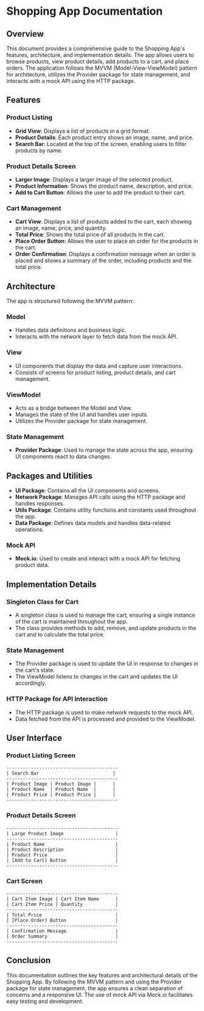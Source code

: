 # Shopping App Documentation

## Overview
This document provides a comprehensive guide to the Shopping App's features, architecture, and implementation details. The app allows users to browse products, view product details, add products to a cart, and place orders. The application follows the MVVM (Model-View-ViewModel) pattern for architecture, utilizes the Provider package for state management, and interacts with a mock API using the HTTP package.

## Features
### Product Listing
- **Grid View**: Displays a list of products in a grid format.
- **Product Details**: Each product entry shows an image, name, and price.
- **Search Bar**: Located at the top of the screen, enabling users to filter products by name.

### Product Details Screen
- **Larger Image**: Displays a larger image of the selected product.
- **Product Information**: Shows the product name, description, and price.
- **Add to Cart Button**: Allows the user to add the product to their cart.

### Cart Management
- **Cart View**: Displays a list of products added to the cart, each showing an image, name, price, and quantity.
- **Total Price**: Shows the total price of all products in the cart.
- **Place Order Button**: Allows the user to place an order for the products in the cart.
- **Order Confirmation**: Displays a confirmation message when an order is placed and shows a summary of the order, including products and the total price.

## Architecture
The app is structured following the MVVM pattern:

### Model
- Handles data definitions and business logic.
- Interacts with the network layer to fetch data from the mock API.

### View
- UI components that display the data and capture user interactions.
- Consists of screens for product listing, product details, and cart management.

### ViewModel
- Acts as a bridge between the Model and View.
- Manages the state of the UI and handles user inputs.
- Utilizes the Provider package for state management.

### State Management
- **Provider Package**: Used to manage the state across the app, ensuring UI components react to data changes.

## Packages and Utilities
- **UI Package**: Contains all the UI components and screens.
- **Network Package**: Manages API calls using the HTTP package and handles responses.
- **Utils Package**: Contains utility functions and constants used throughout the app.
- **Data Package**: Defines data models and handles data-related operations.

### Mock API
- **Mock.io**: Used to create and interact with a mock API for fetching product data.

## Implementation Details

### Singleton Class for Cart
- A singleton class is used to manage the cart, ensuring a single instance of the cart is maintained throughout the app.
- The class provides methods to add, remove, and update products in the cart and to calculate the total price.

### State Management
- The Provider package is used to update the UI in response to changes in the cart's state.
- The ViewModel listens to changes in the cart and updates the UI accordingly.

### HTTP Package for API Interaction
- The HTTP package is used to make network requests to the mock API.
- Data fetched from the API is processed and provided to the ViewModel.

## User Interface

### Product Listing Screen
```plaintext
-----------------------------------------
| Search Bar                           |
-----------------------------------------
| Product Image | Product Image |      |
| Product Name  | Product Name  |      |
| Product Price | Product Price |      |
-----------------------------------------
```

### Product Details Screen
```plaintext
-----------------------------------------
| Large Product Image                   |
-----------------------------------------
| Product Name                          |
| Product Description                   |
| Product Price                         |
| [Add to Cart] Button                  |
-----------------------------------------
```

### Cart Screen
```plaintext
-----------------------------------------
| Cart Item Image | Cart Item Name      |
| Cart Item Price | Quantity            |
-----------------------------------------
| Total Price                           |
| [Place Order] Button                  |
-----------------------------------------
| Confirmation Message                  |
| Order Summary                         |
-----------------------------------------
```

## Conclusion
This documentation outlines the key features and architectural details of the Shopping App. By following the MVVM pattern and using the Provider package for state management, the app ensures a clean separation of concerns and a responsive UI. The use of mock API via Mock.io facilitates easy testing and development.
